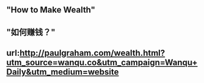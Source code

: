 ## "How to Make Wealth"
## "如何赚钱？"
## url:http://paulgraham.com/wealth.html?utm_source=wanqu.co&utm_campaign=Wanqu+Daily&utm_medium=website